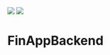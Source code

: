 ![](https://github.com/pondelion/FinAppBackend/workflows/.github/workflows/test.yml/badge.svg)
![](https://github.com/pondelion/FinAppBackend/workflows/.github/workflows/github_page_deploy.yml/badge.svg)

# FinAppBackend
